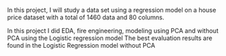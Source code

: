 In this project, I will study a data set using a regression model on a house price dataset with a total of 1460 data and 80 columns.

In this project I did EDA, fire engineering, modeling using PCA and without PCA using the Logistic regression model
The best evaluation results are found in the Logistic Regression model without PCA